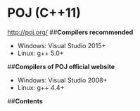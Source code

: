 # **POJ (C++11)**
http://poj.org/
##**Compilers recommended**
* Windows: Visual Studio 2015+
* Linux: g++ 5.0+

##**Compilers of POJ official website**
* Windows: Visual Studio 2008+
* Linux: g++ 4.4+

##**Contents**

